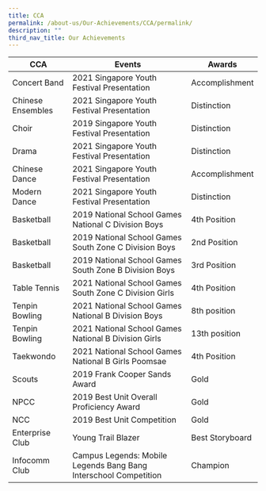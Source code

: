 ```yaml
---
title: CCA
permalink: /about-us/Our-Achievements/CCA/permalink/
description: ""
third_nav_title: Our Achievements
---
```



| CCA | Events | Awards |
| --- | --- | --- |
| Concert Band | 2021 Singapore Youth Festival Presentation | Accomplishment |
| Chinese Ensembles | 2021 Singapore Youth Festival Presentation | Distinction |
| Choir | 2019 Singapore Youth Festival Presentation | Distinction |
| Drama | 2021 Singapore Youth Festival Presentation | Distinction |
| Chinese Dance | 2021 Singapore Youth Festival Presentation | Accomplishment |
| Modern Dance | 2021 Singapore Youth Festival Presentation | Distinction |
| Basketball | 2019 National School Games National C Division Boys | 4th Position |
| Basketball | 2019 National School Games South Zone C Division Boys | 2nd Position |
| Basketball | 2019 National School Games South Zone B Division Boys | 3rd Position |
| Table Tennis | 2021 National School Games South Zone C Division Girls | 4th Position |
| Tenpin Bowling | 2021 National School Games National B Division Boys | 8th position |
| Tenpin Bowling | 2021 National School Games National B Division Girls | 13th position |
| Taekwondo | 2021 National School Games National B Girls Poomsae | 4th Position |
| Scouts | 2019 Frank Cooper Sands Award | Gold |
| NPCC | 2019 Best Unit Overall Proficiency Award | Gold |
| NCC | 2019 Best Unit Competition | Gold |
| Enterprise Club | Young Trail Blazer | Best Storyboard |
| Infocomm Club | Campus Legends: Mobile Legends Bang Bang Interschool Competition | Champion |